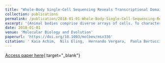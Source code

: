 ```yaml
---
title: "Whole-Body Single-Cell Sequencing Reveals Transcriptional Domains in the Annelid Larval Body"
collection: publications
permalink: /publication/2018-01-01-Whole-Body-Single-Cell-Sequencing-Reveals-Transcriptional-Domains-in-the-Annelid-Larval-Body
excerpt: '{Animal bodies comprise diverse arrays of cells. To characterize cellular identities across an entire body, we have compared the transcriptomes of single cells randomly picked from dissociated whole larvae of the marine annelid Platynereis dumerilii. We identify five transcriptionally distinct groups of differentiated cells, each expressing a unique set of transcription factors and effector genes that implement cellular phenotypes. Spatial mapping of cells into a cellular expression atlas, and wholemount in situ hybridization of group-specific genes reveals spatially coherent transcriptional domains in the larval body, comprising, for example, apical sensory-neurosecretory cells versus neural/epidermal surface cells. These domains represent new, basic subdivisions of the annelid body based entirely on differential gene expression, and are composed of multiple, transcriptionally similar cell types. They do not represent clonal domains, as revealed by developmental lineage analysis. We propose that the transcriptional domains that subdivide the annelid larval body represent families of related cell types that have arisen by evolutionary diversification. Their possible evolutionary conservation makes them a promising tool for evo–devo research.}'
date: 2018-01-01
venue: 'Molecular Biology and Evolution'
paperurl: 'https://doi.org/10.1093/molbev/msx336'
citation: ' Kaia Achim,  Nils Eling,  Hernando Vergara,  Paola Bertucci,  Jacob Musser,  Pavel Vopalensky,  Thibaut Brunet,  Paul Collier,  Vladimir Benes,  John Marioni,  Detlev Arendt, &quot;Whole-Body Single-Cell Sequencing Reveals Transcriptional Domains in the Annelid Larval Body.&quot; Molecular Biology and Evolution, 2018.'
---
```

[Access paper here](https://doi.org/10.1093/molbev/msx336){:target="_blank"}
